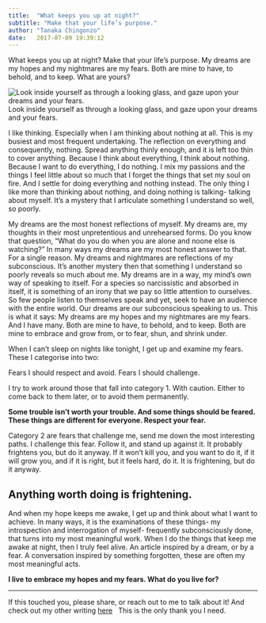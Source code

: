 ```yaml
---
title:  "What keeps you up at night?"
subtitle: "Make that your life’s purpose."
author: "Tanaka Chingonzo"
date:   2017-07-09 19:39:12
---
```

What keeps you up at night? Make that your life’s purpose.
My dreams are my hopes and my nightmares are my fears. Both are mine to have, to behold, and to keep. What are yours?

![Look inside yourself as through a looking glass, and gaze upon your dreams and your fears.](https://cdn-images-1.medium.com/max/1200/1*8WLhNceNJmFBE9LqmBqWuw.jpeg)
Look inside yourself as through a looking glass, and gaze upon your dreams and your fears.


I like thinking. Especially when I am thinking about nothing at all. This is my busiest and most frequent undertaking. The reflection on everything and consequently, nothing. Spread anything thinly enough, and it is left too thin to cover anything. Because I think about everything, I think about nothing. Because I want to do everything, I do nothing.
I mix my passions and the things I feel little about so much that I forget the things that set my soul on fire. And I settle for doing everything and nothing instead.
The only thing I like more than thinking about nothing, and doing nothing is talking- talking about myself. It’s a mystery that I articulate something I understand so well, so poorly.

My dreams are the most honest reflections of myself. My dreams are, my thoughts in their most unpretentious and unrehearsed forms.
Do you know that question, “What do you do when you are alone and noone else is watching?” In many ways my dreams are my most honest answer to that. For a single reason. My dreams and nightmares are reflections of my subconscious. It’s another mystery then that something I understand so poorly reveals so much about me. My dreams are in a way, my mind’s own way of speaking to itself. For a species so narcissistic and absorbed in itself, it is something of an irony that we pay so little attention to ourselves. So few people listen to themselves speak and yet, seek to have an audience with the entire world. Our dreams are our subconscious speaking to us. This is what it says:
My dreams are my hopes and my nightmares are my fears. And I have many. Both are mine to have, to behold, and to keep. Both are mine to embrace and grow from, or to fear, shun, and shrink under.


When I can’t sleep on nights like tonight, I get up and examine my fears. These I categorise into two:

Fears I should respect and avoid.
Fears I should challenge.


I try to work around those that fall into category 1. With caution. Either to come back to them later, or to avoid them permanently.



**Some trouble isn’t worth your trouble. And some things should be feared. These things are different for everyone. Respect your fear.**


Category 2 are fears that challenge me, send me down the most interesting paths. I challenge this fear. Follow it, and stand up against it. It probably frightens you, but do it anyway. If it won’t kill you, and you want to do it, if it will grow you, and if it is right, but it feels hard, do it. It is frightening, but do it anyway.

## Anything worth doing is frightening.

And when my hope keeps me awake, I get up and think about what I want to achieve. In many ways, it is the examinations of these things- my introspection and interrogation of myself- frequently subconsciously done, that turns into my most meaningful work. When I do the things that keep me awake at night, then I truly feel alive. An article inspired by a dream, or by a fear. A conversation inspired by something forgotten, these are often my most meaningful acts.


**I live to embrace my hopes and my fears. What do you live for?**

---

If this touched you, please share, or reach out to me to talk about it! And check out my other writing [here](http://medium.com/@tanakachingonzo)
 
This is the only thank you I need.
